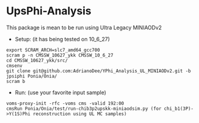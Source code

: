 # UpsPhi-Analysis

This package is mean to be run using Ultra Legacy MINIAODv2

* Setup: (it has being tested on 10_6_27)

```
export SCRAM_ARCH=slc7_amd64_gcc700
scram p -n CMSSW_10627_ykk CMSSW_10_6_27
cd CMSSW_10627_ykk/src/
cmsenv
git clone git@github.com:AdrianoDee/YPhi_Analysis_UL_MINIAODv2.git -b jpsiphi Ponia/Onia/
scram b

```

* Run: (use your favorite input sample)

```
voms-proxy-init -rfc -voms cms -valid 192:00
cmsRun Ponia/Onia/test/run-chib3p2upskk-miniaodsim.py (for chi_b1(3P)->Y(1S)Phi reconstruction using UL MC samples)
```
